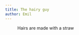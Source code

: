 ```yaml
---
title: The hairy guy
author: Emil
---
```

<figure class="md:bleed-right md:split-a-aside">
<img src="/img/emil-drawing/IMG_1345.jpg" alt="">
<figcaption>Hairs are made with a straw</figcaption>
</figure>